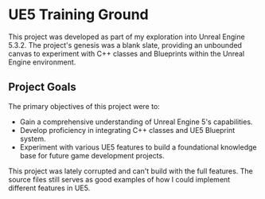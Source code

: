 # UE5 Training Ground

This project was developed as part of my exploration into Unreal Engine 5.3.2. The project's genesis was a blank slate, providing an unbounded canvas to experiment with C++ classes and Blueprints within the Unreal Engine environment.

## Project Goals
The primary objectives of this project were to:
- Gain a comprehensive understanding of Unreal Engine 5's capabilities.
- Develop proficiency in integrating C++ classes and UE5 Blueprint system.
- Experiment with various UE5 features to build a foundational knowledge base for future game development projects.




This project was lately corrupted and can't build with the full features. The source files still serves as good examples of how I could implement different features in UE5.
